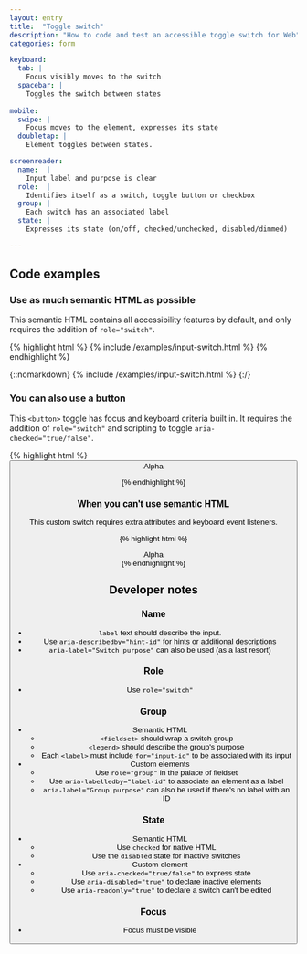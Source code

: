 ```yaml
---
layout: entry
title:  "Toggle switch"
description: "How to code and test an accessible toggle switch for Web"
categories: form

keyboard:
  tab: |
    Focus visibly moves to the switch
  spacebar: |
    Toggles the switch between states
      
mobile:
  swipe: |
    Focus moves to the element, expresses its state
  doubletap: |
    Element toggles between states.

screenreader:
  name:  |
    Input label and purpose is clear
  role:  |
    Identifies itself as a switch, toggle button or checkbox
  group: |
    Each switch has an associated label
  state: |
    Expresses its state (on/off, checked/unchecked, disabled/dimmed)

---
```



## Code examples

### Use as much semantic HTML as possible

This semantic HTML contains all accessibility features by default, and only requires the addition of `role="switch"`. 

{% highlight html %}
{% include /examples/input-switch.html %}
{% endhighlight %}

{::nomarkdown}
<example>
{% include /examples/input-switch.html %}
</example>
{:/}

### You can also use a button

This `<button>` toggle has focus and keyboard criteria built in. It requires the addition of `role="switch"` and scripting to toggle `aria-checked="true/false"`.

{% highlight html %}
<button role="switch" aria-checked="true">
  Alpha
</div>
{% endhighlight %}



### When you can't use semantic HTML

This custom switch requires extra attributes and keyboard event listeners.

{% highlight html %}
<div role="switch" tabindex="0" aria-checked="true">
  Alpha
</div>
{% endhighlight %}


## Developer notes


### Name
- `label` text should describe the input.
- Use `aria-describedby="hint-id"` for hints or additional descriptions
- `aria-label="Switch purpose"` can also be used (as a last resort)

### Role
- Use `role="switch"`

### Group
- Semantic HTML
    - `<fieldset>` should wrap a switch group
    - `<legend>` should describe the group's purpose
    - Each `<label>` must include `for="input-id"` to be associated with its input
- Custom elements
    - Use `role="group"` in the palace of fieldset
    - Use `aria-labelledby="label-id"` to associate an element as a label
    - `aria-label="Group purpose"` can also be used if there's no label with an ID

### State
- Semantic HTML
    - Use `checked` for native HTML
    - Use the `disabled` state for inactive switches
- Custom element
    - Use `aria-checked="true/false"` to express state
    - Use `aria-disabled="true"` to declare inactive elements
    - Use `aria-readonly="true"` to declare a switch can't be edited

### Focus
- Focus must be visible


